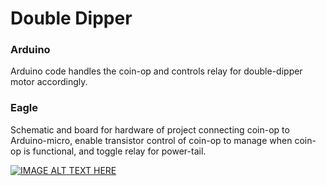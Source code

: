 # Double Dipper
### Arduino 
Arduino code handles the coin-op and controls relay for double-dipper motor accordingly.

### Eagle
Schematic and board for hardware of project connecting coin-op to Arduino-micro, enable transistor control of coin-op to manage when coin-op is functional, and toggle relay for power-tail. 

[![IMAGE ALT TEXT HERE](https://img.youtube.com/vi/Ffaqe-gMbSs/0.jpg)](https://www.youtube.com/watch?v=Ffaqe-gMbSs)

